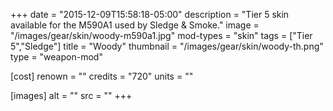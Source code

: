 +++
date = "2015-12-09T15:58:18-05:00"
description = "Tier 5 skin available for the M590A1 used by Sledge & Smoke."
image = "/images/gear/skin/woody-m590a1.jpg"
mod-types = "skin"
tags = ["Tier 5","Sledge"]
title = "Woody"
thumbnail = "/images/gear/skin/woody-th.png"
type = "weapon-mod"

[cost]
  renown = ""
  credits = "720"
  units = ""

[images]
  alt = ""
  src = ""
+++
